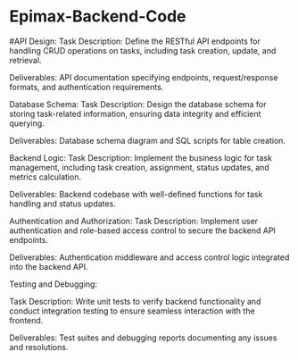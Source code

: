# Epimax-Backend-Code
#API Design:
Task Description: Define the RESTful API endpoints for handling CRUD operations on tasks, including task creation, update, and retrieval.


Deliverables: API documentation specifying endpoints, request/response formats, and authentication requirements.


Database Schema:
Task Description: Design the database schema for storing task-related information, ensuring data integrity and efficient querying.


Deliverables: Database schema diagram and SQL scripts for table creation.


Backend Logic:
Task Description: Implement the business logic for task management, including task creation, assignment, status updates, and metrics calculation.


Deliverables: Backend codebase with well-defined functions for task handling and status updates.


Authentication and Authorization:
Task Description: Implement user authentication and role-based access control to secure the backend API endpoints.


Deliverables: Authentication middleware and access control logic integrated into the backend API.


Testing and Debugging:


Task Description: Write unit tests to verify backend functionality and conduct integration testing to ensure seamless interaction with the frontend.


Deliverables: Test suites and debugging reports documenting any issues and resolutions.
